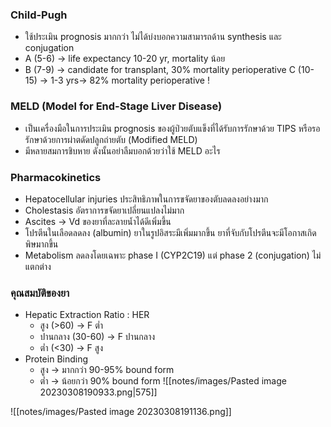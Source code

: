 ### Child-Pugh
- ใช้ประเมิน prognosis มากกว่า ไม่ได้บ่งบอกความสามารถด้าน synthesis และ conjugation
- A (5-6) -> life expectancy 10-20 yr, mortality น้อย
- B (7-9) -> candidate for transplant, 30% mortality perioperative
  C (10-15) -> 1-3 yrs-> 82% mortality perioperative !

### MELD (Model for End-Stage Liver Disease)
- เป็นเครื่องมือในการประเมิน prognosis ของผู้ป่วยตับแข็งที่ได้รับการรักษาด้วย TIPS หรือรอรักษาด้วยการผ่าตดัดปลูกถ่ายตับ (Modified MELD)
- มีหลายสมการชิบหาย ดังนั้นอย่าลืมบอกด้วยว่าใช้ MELD อะไร

### Pharmacokinetics
- Hepatocellular injuries ประสิทธิภาพในการขจัดยาของตับลดลงอย่างมาก
- Cholestasis อัตราการขจัดยาเปลี่ยนแปลงไม่มาก
- Ascites -> Vd ของยาที่ละลายน้ำได้ดีเพิ่มขึ้น
- โปรตีนในเลือดลดลง (albumin) ยาในรูปอิสระมีเพิ่มมากขึ้น ยาที่จับกับโปรตีนจะมีโอกาสเกิดพิษมากขึ้น
- Metabolism ลดลงโดยเฉพาะ phase I (CYP2C19) แต่ phase 2 (conjugation) ไม่แตกต่าง

### คุณสมบัติของยา
- Hepatic Extraction Ratio : HER
	- สูง (>60) -> F ต่ำ
	- ปานกลาง (30-60) -> F ปานกลาง
	- ต่ำ (<30) -> F สูง
- Protein Binding
	- สูง -> มากกว่า 90-95% bound form
	- ต่ำ -> น้อยกว่า 90% bound form
![[notes/images/Pasted image 20230308190933.png|575]]

![[notes/images/Pasted image 20230308191136.png]]